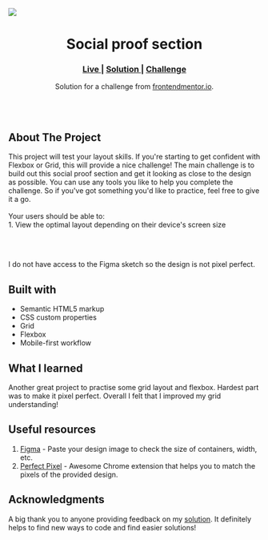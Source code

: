 
<img src="https://github.com/catherineisonline/social-proof-section-frontendmentor/blob/main/images/project-preview.png?raw=true" ></img>


<h1 align="center">Social proof section</h1>

<div align="center">
  <h3>
    <a href="https://catherineisonline.github.io/social-proof-section-frontendmentor/" color="white">
      Live
    </a>
  <span> | </span>    <a href="https://www.frontendmentor.io/solutions/social-proof-section-VuyCscZZL">
      Solution
    </a>
  <span> | </span>    <a href="https://www.frontendmentor.io/challenges/social-proof-section-6e0qTv_bA">
      Challenge
    </a>
  </h3>
</div>
<div align="center">
   Solution for a challenge from  <a href="https://www.frontendmentor.io/" target="_blank">frontendmentor.io</a>.
</div>
<br>
<br>
<br>

## About The Project

<p>This project will test your layout skills. If you're starting to get confident with Flexbox or Grid, this will provide a nice challenge!
The main challenge is to build out this social proof section and get it looking as close to the design as possible.
You can use any tools you like to help you complete the challenge. So if you've got something you'd like to practice, feel free to give it a go.
<br><br>Your users should be able to:
<br>1. View the optimal layout depending on their device's screen size</p>
<br>
<br> <p>I do not have access to the Figma sketch so the design is not pixel perfect.</p>




## Built with 

- Semantic HTML5 markup
- CSS custom properties
- Grid
- Flexbox
- Mobile-first workflow

## What I learned

Another great project to practise some grid layout and flexbox. Hardest part was to make it pixel perfect. Overall I felt that I improved my grid understanding!
 

## Useful resources

1. <a href="https://www.figma.com/">Figma</a> - Paste your design image to check the size of containers, width, etc.
2. <a href="https://chrome.google.com/webstore/detail/perfectpixel-by-welldonec/dkaagdgjmgdmbnecmcefdhjekcoceebi">Perfect Pixel</a> - Awesome Chrome extension that helps you to match the pixels of the provided design.

## Acknowledgments

A big thank you to anyone providing feedback on my <a href="https://www.frontendmentor.io/solutions/social-proof-section-VuyCscZZL">solution</a>. It definitely helps to find new ways to code and find easier solutions! 
